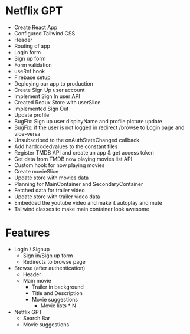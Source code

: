 # Netflix GPT
- Create React App
- Configured Tailwind CSS
- Header
- Routing of app
- Login form
- Sign up form
- Form validation
- useRef hook
- Firebase setup
- Deploying our app to production
- Create Sign Up user account
- Implement Sign In user API
- Created Redux Store with userSlice
- Implemented Sign Out
- Update profile
- BugFix: Sign up user displayName and profile picture update
- BugFix: if the user is not logged in redirect /browse to Login page and vice-versa
- Unsubscribed to the onAuthStateChanged callback
- Add hardcodedvalues to the constant files
- Register TMDB API and create an app & get access token
- Get data from TMDB now playing movies list API
- Custom hook for now playing movies
- Create movieSlice
- Update store with movies data
- Planning for MainContainer and SecondaryContainer
- Fetched data for trailer video
- Update store with trailer video data
- Embedded the youtube video and make it autoplay and mute
- Tailwind classes to make main container look awesome

# Features
- Login / Signup
    - Sign in/Sign up form
    - Redirects to browse page
- Browse (after authentication)
    - Header
    - Main movie
        - Trailer in background
        - Title and Description
        - Movie suggestions
            - Movie lists * N
- Netflix GPT
    - Search Bar
    - Movie suggestions

